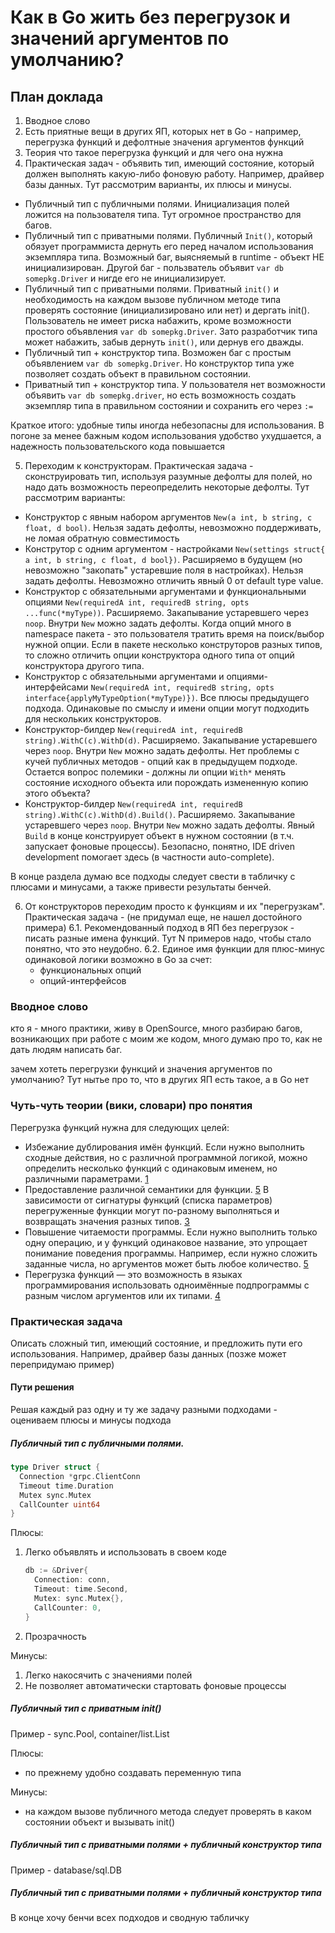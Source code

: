 # Как в Go жить без перегрузок и значений аргументов по умолчанию?

## План доклада

1. Вводное слово
2. Есть приятные вещи в других ЯП, которых нет в Go - например, перегрузка функций и дефолтные значения аргументов функций
3. Теория что такое перегрузка функций и для чего она нужна
4. Практическая задач - объявить тип, имеющий состояние, который должен выполнять какую-либо фоновую работу. Например, драйвер базы данных. Тут рассмотрим варианты, их плюсы и минусы.
  * Публичный тип с публичными полями. Инициализация полей ложится на пользователя типа. Тут огромное пространство для багов.
  * Публичный тип с приватными полями. Публичный `Init()`, который обязует программиста дернуть его перед началом использования экземпляра типа. Возможный баг, выясняемый в runtime - объект НЕ инициализирован. Другой баг - пользватель объявит `var db somepkg.Driver` и нигде его не инициализирует.
  * Публичный тип с приватными полями. Приватный `init()` и необходимость на каждом вызове публичном методе типа проверять состояние (инициализировано или нет) и дергать init(). Пользователь не имеет риска набажить, кроме возможности простого объявления `var db somepkg.Driver`. Зато разработчик типа может набажить, забыв дернуть `init()`, или дернув его дважды.
  * Публичный тип + конструктор типа. Возможен баг с простым объявлением `var db somepkg.Driver`. Но конструктор типа уже позволяет создать объект в правильном состоянии.
  * Приватный тип + конструктор типа. У пользователя нет возможности объявить `var db somepkg.driver`, но есть возможность создать экземпляр типа в правильном состоянии и сохранить его через `:=`

  Краткое итого: удобные типы иногда небезопасны для использования. В погоне за менее бажным кодом использования удобство ухудшается, а надежность пользовательского кода повышается

5. Переходим к конструкторам. Практическая задача - сконструировать тип, используя разумные дефолты для полей, но надо дать возможность переопределить некоторые дефолты. Тут рассмотрим варианты:
  * Конструктор с явным набором аргументов `New(a int, b string, c float, d bool)`. Нельзя задать дефолты, невозможно поддерживать, не ломая обратную совместимость
  * Конструтор с одним аргументом - настройками `New(settings struct{ a int, b string, c float, d bool})`. Расширяемо в будущем (но невозможно "закопать" устаревшие поля в настройках). Нельзя задать дефолты. Невозможно отличить явный 0 от default type value.
  * Конструктор с обязательными аргументами и функциональными опциями `New(requiredA int, requiredB string, opts ...func(*myType))`. Расширяемо. Закапывание устаревшего через `noop`. Внутри `New` можно задать дефолты. Когда опций много в namespace пакета - это пользователя тратить время на поиск/выбор нужной опции. Если в пакете несколько конструторов разных типов, то сложно отличить опции конструктора одного типа от опций конструктора другого типа.
  * Конструктор с обязательными аргументами и опциями-интерфейсами `New(requiredA int, requiredB string, opts interface{applyMyTypeOption(*myType)})`. Все плюсы предыдущего подхода. Одинаковые по смыслу и имени опции могут подходить для нескольких конструкторов.
  * Конструктор-билдер `New(requiredA int, requiredB string).WithC(c).WithD(d)`. Расширяемо. Закапывание устаревшего через `noop`. Внутри `New` можно задать дефолты. Нет проблемы с кучей публичных методов - опций как в предыдущем подходе. Остается вопрос полемики - должны ли опции `With*` менять состояние исходного объекта или порождать измененную копию этого объекта?
  * Конструктор-билдер `New(requiredA int, requiredB string).WithC(c).WithD(d).Build()`. Расширяемо. Закапывание устаревшего через `noop`. Внутри `New` можно задать дефолты. Явный `Build` в конце конструирует объект в нужном состоянии (в т.ч. запускает фоновые процессы). Безопасно, понятно, IDE driven development помогает здесь (в частности auto-complete).

  В конце раздела думаю все подходы следует свести в табличку с плюсами и минусами, а также привести результаты бенчей.

6. От конструкторов переходим просто к функциям и их "перегрузкам". Практическая задача - (не придумал еще, не нашел достойного примера)
6.1. Рекомендованный подход в ЯП без перегрузок - писать разные имена функций. Тут N примеров надо, чтобы стало понятно, что это неудобно.
6.2. Единое имя функции для плюс-минус одинаковой логики возможно в Go за счет:
   * функциональных опций
   * опций-интерфейсов

### Вводное слово 

кто я - много практики, живу в OpenSource, много разбираю багов, возникающих при работе с моим же кодом, много думаю про то, как не дать людям написать баг. 

зачем хотеть перегрузки функций и значения аргументов по умолчанию? Тут нытье про то, что в других ЯП есть такое, а в Go нет

### Чуть-чуть теории (вики, словари) про понятия

Перегрузка функций нужна для следующих целей:

* Избежание дублирования имён функций. Если нужно выполнить сходные действия, но с различной программной логикой, можно определить несколько функций с одинаковым именем, но различными параметрами. [1](http://cppstudio.com/post/406/)
* Предоставление различной семантики для функции. [5](https://www.geeksforgeeks.org/function-overloading-c/) В зависимости от сигнатуры функций (списка параметров) перегруженные функции могут по-разному выполняться и возвращать значения разных типов. [3](https://purecodecpp.com/archives/1391)
* Повышение читаемости программы. Если нужно выполнить только одну операцию, и у функций одинаковое название, это упрощает понимание поведения программы. Например, если нужно сложить заданные числа, но аргументов может быть любое количество. [5](https://www.geeksforgeeks.org/function-overloading-c/)
* Перегрузка функций — это возможность в языках программирования использовать одноимённые подпрограммы с разным числом аргументов или их типами. [4](https://ru.ruwiki.ru/wiki/Перегрузка_процедур_и_функций)

### Практическая задача

Описать сложный тип, имеющий состояние, и предложить пути его использования. Например, драйвер базы данных (позже может перепридумаю пример)

#### Пути решения

Решая каждый раз одну и ту же задачу разными подходами - оцениваем плюсы и минусы подхода

##### Публичный тип с публичными полями. 

```go
type Driver struct {
  Connection *grpc.ClientConn
  Timeout time.Duration
  Mutex sync.Mutex
  CallCounter uint64
}
```

Плюсы:
1) Легко объявлять и использовать в своем коде 
   ```go
   db := &Driver{
     Connection: conn,
     Timeout: time.Second,
     Mutex: sync.Mutex{},
     CallCounter: 0,
   }
   ```
2) Прозрачность

Минусы:
1) Легко накосячить с значениями полей
2) Не позволяет автоматически стартовать фоновые процессы

##### Публичный тип с приватным init()

Пример - sync.Pool, container/list.List

Плюсы:
- по прежнему удобно создавать переменную типа

Минусы:
- на каждом вызове публичного метода следует проверять в каком состоянии объект и вызывать init()

##### Публичный тип с приватными полями + публичный конструктор типа

Пример - database/sql.DB

##### Публичный тип с приватными полями + публичный конструктор типа

В конце хочу бенчи всех подходов и сводную табличку
